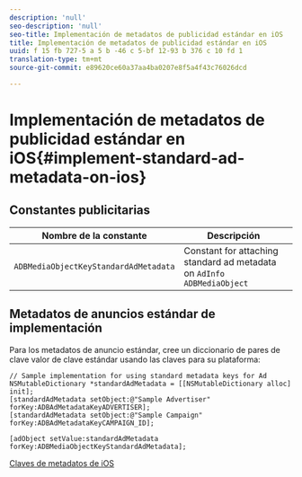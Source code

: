 ```yaml
---
description: 'null'
seo-description: 'null'
seo-title: Implementación de metadatos de publicidad estándar en iOS
title: Implementación de metadatos de publicidad estándar en iOS
uuid: f 15 fb 727-5 a 5 b -46 c 5-bf 12-93 b 376 c 10 fd 1
translation-type: tm+mt
source-git-commit: e89620ce60a37aa4ba0207e8f5a4f43c76026dcd

---
```



# Implementación de metadatos de publicidad estándar en iOS{#implement-standard-ad-metadata-on-ios}

## Constantes publicitarias

| Nombre de la constante | Descripción   |
|---|---|
| `ADBMediaObjectKeyStandardAdMetadata` | Constant for attaching standard ad metadata on `AdInfo ADBMediaObject` |

## Metadatos de anuncios estándar de implementación

Para los metadatos de anuncio estándar, cree un diccionario de pares de clave valor de clave estándar usando las claves para su plataforma:

```
// Sample implementation for using standard metadata keys for Ad 
NSMutableDictionary *standardAdMetadata = [[NSMutableDictionary alloc] init]; 
[standardAdMetadata setObject:@"Sample Advertiser" forKey:ADBAdMetadataKeyADVERTISER]; 
[standardAdMetadata setObject:@"Sample Campaign" forKey:ADBAdMetadataKeyCAMPAIGN_ID]; 
 
[adObject setValue:standardAdMetadata forKey:ADBMediaObjectKeyStandardAdMetadata];
```

[Claves de metadatos de iOS](/help/sdk-implement/track-av-playback/impl-std-metadata/ios-metadata-keys.md)
